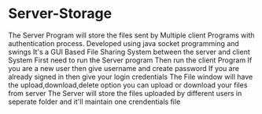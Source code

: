 # Server-Storage
The Server Program will store the files sent by Multiple client Programs with authentication process. Developed using java socket programming and swings
It's a GUI Based File Sharing System between the server and client System
First need to run the Server program
Then run the client Program
If you are a new user then give username and create password
If you are already signed in then give your login credentials
The File window will have the upload,download,delete option you can upload or download your files from server
The Server will store the files uploaded by different users in seperate folder and it'll maintain one crendentials file
